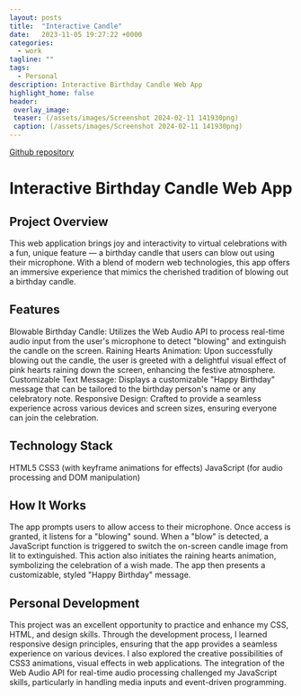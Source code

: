 ```yaml
---
layout: posts
title:  "Interactive Candle"
date:   2023-11-05 19:27:22 +0000
categories: 
  - work
tagline: ""
tags:
  - Personal
description: Interactive Birthday Candle Web App
highlight_home: false
header:
 overlay_image:
 teaser: (/assets/images/Screenshot 2024-02-11 141930png)
 caption: (/assets/images/Screenshot 2024-02-11 141930png)
---
```



[Github repository](https://github.com/Meronats/Candle)


# Interactive Birthday Candle Web App
## Project Overview
This web application brings joy and interactivity to virtual celebrations with a fun, unique feature — a birthday candle that users can blow out using their microphone. With a blend of modern web technologies, this app offers an immersive experience that mimics the cherished tradition of blowing out a birthday candle.

## Features
Blowable Birthday Candle: Utilizes the Web Audio API to process real-time audio input from the user's microphone to detect "blowing" and extinguish the candle on the screen.
Raining Hearts Animation: Upon successfully blowing out the candle, the user is greeted with a delightful visual effect of pink hearts raining down the screen, enhancing the festive atmosphere.
Customizable Text Message: Displays a customizable "Happy Birthday" message that can be tailored to the birthday person's name or any celebratory note.
Responsive Design: Crafted to provide a seamless experience across various devices and screen sizes, ensuring everyone can join the celebration.

## Technology Stack
HTML5
CSS3 (with keyframe animations for effects)
JavaScript (for audio processing and DOM manipulation)

## How It Works
The app prompts users to allow access to their microphone.
Once access is granted, it listens for a "blowing" sound.
When a "blow" is detected, a JavaScript function is triggered to switch the on-screen candle image from lit to extinguished.
This action also initiates the raining hearts animation, symbolizing the celebration of a wish made.
The app then presents a customizable, styled "Happy Birthday" message.

## Personal Development
This project was an excellent opportunity to practice and enhance my CSS, HTML, and design skills. Through the development process, I learned responsive design principles, ensuring that the app provides a seamless experience on various devices. I also explored the creative possibilities of CSS3 animations, visual effects in web applications. The integration of the Web Audio API for real-time audio processing challenged my JavaScript skills, particularly in handling media inputs and event-driven programming.